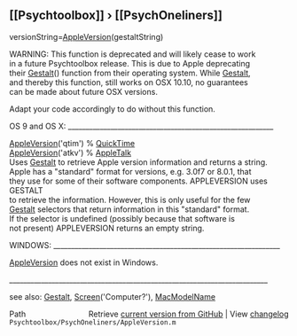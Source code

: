 ## [[Psychtoolbox]] &#8250; [[PsychOneliners]]

versionString=[AppleVersion](AppleVersion)(gestaltString)  
  
WARNING: This function is deprecated and will likely cease to work  
in a future Psychtoolbox release. This is due to Apple deprecating  
their [Gestalt](Gestalt)() function from their operating system. While [Gestalt](Gestalt),  
and thereby this function, still works on OSX 10.10, no guarantees  
can be made about future OSX versions.  
  
Adapt your code accordingly to do without this function.  
  
OS 9 and OS X: \_\_\_\_\_\_\_\_\_\_\_\_\_\_\_\_\_\_\_\_\_\_\_\_\_\_\_\_\_\_\_\_\_\_\_\_\_\_\_\_\_\_\_\_\_\_\_\_\_\_\_\_\_\_\_\_\_\_  
  
[AppleVersion](AppleVersion)('qtim') % [QuickTime](QuickTime)  
[AppleVersion](AppleVersion)('atkv') % [AppleTalk](AppleTalk)  
Uses [Gestalt](Gestalt) to retrieve Apple version information and returns a string.  
Apple has a "standard" format for versions, e.g. 3.0f7 or 8.0.1, that  
they use for some of their software components. APPLEVERSION uses GESTALT  
to retrieve the information. However, this is only useful for the few  
[Gestalt](Gestalt) selectors that return information in this "standard" format.  
If the selector is undefined (possibly because that software is  
not present) APPLEVERSION returns an empty string.  
  
WINDOWS: \_\_\_\_\_\_\_\_\_\_\_\_\_\_\_\_\_\_\_\_\_\_\_\_\_\_\_\_\_\_\_\_\_\_\_\_\_\_\_\_\_\_\_\_\_\_\_\_\_\_\_\_\_\_\_\_\_\_\_\_\_\_\_\_  
  
[AppleVersion](AppleVersion) does not exist in Windows.  
  
\_\_\_\_\_\_\_\_\_\_\_\_\_\_\_\_\_\_\_\_\_\_\_\_\_\_\_\_\_\_\_\_\_\_\_\_\_\_\_\_\_\_\_\_\_\_\_\_\_\_\_\_\_\_\_\_\_\_\_\_\_\_\_\_\_\_\_\_\_\_\_\_\_  
  
see also: [Gestalt](Gestalt), [Screen](Screen)('Computer?'), [MacModelName](MacModelName)  




<div class="code_header" style="text-align:right;">
  <span style="float:left;">Path&nbsp;&nbsp;</span> <span class="counter">Retrieve <a href=
  "https://raw.github.com/Psychtoolbox-3/Psychtoolbox-3/beta/Psychtoolbox/PsychOneliners/AppleVersion.m">current version from GitHub</a> | View <a href=
  "https://github.com/Psychtoolbox-3/Psychtoolbox-3/commits/beta/Psychtoolbox/PsychOneliners/AppleVersion.m">changelog</a></span>
</div>
<div class="code">
  <code>Psychtoolbox/PsychOneliners/AppleVersion.m</code>
</div>

